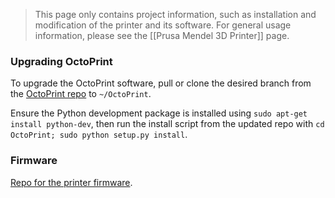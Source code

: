 > This page only contains project information, such as installation and modification of the printer and its software. For general usage information, please see the [[Prusa Mendel 3D Printer]] page.

### Upgrading OctoPrint

To upgrade the OctoPrint software, pull or clone the desired branch from the [OctoPrint repo](https://github.com/foosel/OctoPrint) to `~/OctoPrint`.

Ensure the Python development package is installed using `sudo apt-get install python-dev`, then run the install script from the updated repo with `cd OctoPrint; sudo python setup.py install`.

### Firmware

[Repo for the printer firmware](https://github.com/snhack/Prusa-Mendel-Firmware).
